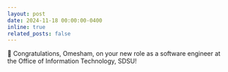 ```yaml
---
layout: post
date: 2024-11-18 00:00:00-0400
inline: true
related_posts: false
---
```


🎉 Congratulations, Omesham, on your new role as a software engineer at the Office of Information Technology, SDSU!